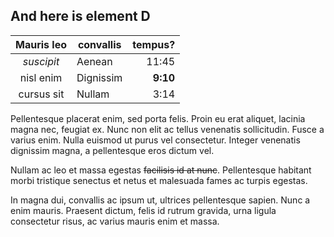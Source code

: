 ## And here is element D

| Mauris leo | convallis |  tempus?  |
|:----------:|-----------|----------:|
| *suscipit* | Aenean    |   11:45   |
| nisl enim  | Dignissim |  **9:10** |
| cursus sit | Nullam    |    3:14   |

Pellentesque placerat enim, sed porta felis. Proin eu erat aliquet, lacinia magna nec, 
feugiat ex. Nunc non elit ac tellus venenatis sollicitudin. Fusce a varius enim. 
Nulla euismod ut purus vel consectetur. Integer venenatis dignissim magna, a pellentesque 
eros dictum vel. 

Nullam ac leo et massa egestas ~~facilisis id at nunc~~. Pellentesque habitant morbi 
tristique senectus et netus et malesuada fames ac turpis egestas.

In magna dui, convallis ac ipsum ut, ultrices pellentesque sapien. Nunc a enim mauris. 
Praesent dictum, felis id rutrum gravida, urna ligula consectetur risus, ac varius 
mauris enim et massa.
